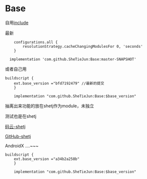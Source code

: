 # Base
   自用[include](include.MD)



最新
```
    configurations.all {
        resolutionStrategy.cacheChangingModulesFor 0, 'seconds'
    }
```

```
  implementation 'com.github.SheTieJun:Base:master-SNAPSHOT'
```

或者自己用
```
buildscript {
    ext.base_version ="bfd7192479" //最新的提交
    }
```

```
    implementation "com.github.SheTieJun:Base:$base_version"
```
抽离出来功能的放在shetj作为module，未独立

测试也是在shetj


[码云-shetj](https://gitee.com/shetj/DIYAlbume)

[GitHub-shetj](https://github.com/SheTieJun)


AndroidX ....~~~


```
buildscript {
    ext.base_version ="a34b2a258b"
    }
```

```
    implementation "com.github.SheTieJun:Base:$base_version"
```

